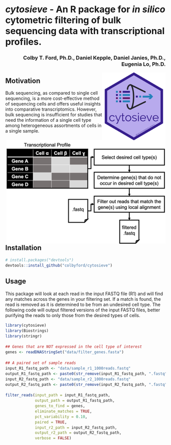# *cytosieve* - An R package for _in silico_ cytometric filtering of bulk sequencing data with transcriptional profiles.
<h3 align = "right">Colby T. Ford, Ph.D., Daniel Kepple, Daniel Janies, Ph.D., Eugenia Lo, Ph.D.</h3>

<img align="right" src="https://raw.githubusercontent.com/colbyford/cytosieve/main/img/cytosieve_hex.png" alt="cytosieve icon" width="200">

## Motivation
Bulk sequencing, as compared to single cell sequencing, is a more cost-effective method of sequencing cells and offers useful insights into comparative transcriptomics. However, bulk sequencing is insufficient for studies that need the information of a single cell type among heterogeneous assortments of cells in a single sample.

<img align="right" src="https://raw.githubusercontent.com/colbyford/cytosieve/main/img/process.png" width=500>

## Installation
```r
# install.packages("devtools")
devtools::install_github("colbyford/cytosieve")
```

## Usage
This package will look at each read in the input FASTQ file (R1) and will find any matches across the genes in your filtering set. If a match is found, the read is removed as it is determined to be from an undesired cell type. The following code will output filtered versions of the input FASTQ files, better purifying the reads to only those from the desired types of cells.

```r
library(cytosieve)
library(Biostrings)
library(stringr)

## Genes that are NOT expressed in the cell type of interest
genes <- readDNAStringSet("data/filter_genes.fasta")

## A paired set of sample reads
input_R1_fastq_path <- "data/sample_r1_1000reads.fastq"
output_R1_fastq_path <- paste0(str_remove(input_R1_fastq_path, ".fastq"), "_filtered.fastq")
input_R2_fastq_path <- "data/sample_r2_1000reads.fastq"
output_R2_fastq_path <- paste0(str_remove(input_R2_fastq_path, ".fastq"), "_filtered.fastq")

filter_reads(input_path = input_R1_fastq_path,
             output_path = output_R1_fastq_path,
             genes_to_find = genes,
             eliminate_matches = TRUE,
             pct_variability = 0.10,
             paired = TRUE,
             input_r2_path = input_R2_fastq_path,
             output_r2_path = output_R2_fastq_path,
             verbose = FALSE)
```
